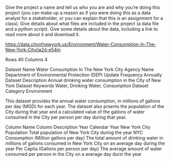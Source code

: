 Give the project a name and tell us who you are and why you’re doing this project (you can make up a reason as if you were doing this as a data analyst for a stakeholder, or you can explain that this is an assignment for a class).
Give details about what files are included in the project (a data file and a python script).
Give some details about the data, including a link to read more about it and download it.

https://data.cityofnewyork.us/Environment/Water-Consumption-In-The-New-York-City/ia2d-e54m

Rows
40
Columns
4

Dataset Name	Water Consumption In The New York City
Agency Name	Department of Environmental Protection (DEP)
Update Frequency	Annually
Dataset Description	Annual drinking water consumption in the City of New York
Dataset Keywords	Water, Drinking Water, Consumption
Dataset Category	Environment

This dataset provides the annual water consumption, in millions of gallons per day (MGD) for each year. The dataset also prsents the population of the City during that year and a calculated value of the gallons of water consumed in the City per person per day during that year.


Column Name	Column Description
Year	Calendar Year
New York City Population	Total population of New York City during the year
NYC Consumption (Million gallons per day)	The total amount of drinking water in millions of gallons consumed in New York City on an average day during the year
Per Capita (Gallons per person per day)	The average amount of water consumed per person in the City on a average day durin the year
	

